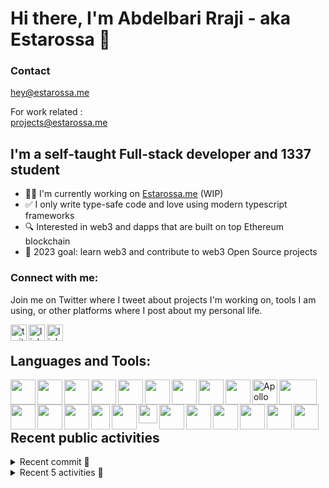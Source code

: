 # Hi there, I'm Abdelbari Rraji - aka Estarossa 👋

### Contact
[//]: # ([<img width="40px" align="left" src="https://upload.wikimedia.org/wikipedia/commons/thumb/7/7e/Gmail_icon_%282020%29.svg/2560px-Gmail_icon_%282020%29.svg.png" />][contact])
hey@estarossa.me

For work related :<br/>
projects@estarossa.me

## I'm a self-taught Full-stack developer and 1337 student

- 👨‍💻 I'm currently working on [Estarossa.me](http://www.estarossa.me/) (WIP)
- ✅ I only write type-safe code and love using modern typescript frameworks
- 🔍 Interested in web3 and dapps that are built on top Ethereum blockchain
- 🥅 2023 goal: learn web3 and contribute to web3 Open Source projects

### Connect with me:

Join me on Twitter where I tweet about projects I'm working on, tools I am using, or other platforms where I post about my personal life.

[<img align="left" width="26px"
alt="twitter" src="https://img.icons8.com/ios-filled/50/000000/twitter.png"/>][twitter]

[<img align="left" width="26px"
alt="linkedin" src="https://img.icons8.com/ios-filled/50/000000/linkedin.png"/>][linkedin]

[<img align="left" width="26px"
alt="linkedin" src="https://img.icons8.com/ios-filled/50/000000/instagram-new--v1.png"/>][instagram]
<br/>

<h2>Languages and Tools:</h2>

[<img width="40px" align="left" src="https://cdn.jsdelivr.net/gh/devicons/devicon/icons/typescript/typescript-original.svg" />][typescript]

[<img width="40px" align="left" src="https://cdn.jsdelivr.net/gh/devicons/devicon/icons/javascript/javascript-original.svg" />][javascript]

[<img width="40px" align="left" src="https://cdn.jsdelivr.net/gh/devicons/devicon/icons/html5/html5-original-wordmark.svg" />][html]

[<img width="40px" align="left" src="https://cdn.jsdelivr.net/gh/devicons/devicon/icons/css3/css3-original-wordmark.svg" />][css]

[<img width="40px" align="left" src="https://cdn.jsdelivr.net/gh/devicons/devicon/icons/nodejs/nodejs-original-wordmark.svg" />][nodejs]

[<img width="40px" align="left" src="https://cdn.jsdelivr.net/gh/devicons/devicon/icons/react/react-original.svg" />][reactjs]

[<img width="40px" align="left" src="https://cdn.jsdelivr.net/gh/devicons/devicon/icons/nextjs/nextjs-original-wordmark.svg" />][nextjs]

[<img width="40px" align="left" src="https://cdn.jsdelivr.net/gh/devicons/devicon/icons/nestjs/nestjs-plain.svg" />][nestjs]

[<img width="40px" align="left" src="https://cdn.jsdelivr.net/gh/devicons/devicon/icons/graphql/graphql-plain.svg" />][graphql]

[<img width="40px" align="left" src='https://iconape.com/wp-content/files/ke/21383/svg/apollo-graphql-compact.svg' alt='Apollo Server'>][apolloserver]

[<img width="60px" height="40px" align="left" src="https://cdn.worldvectorlogo.com/logos/prisma-2.svg" />][prisma]

[<img width="40px" align="left" src="https://img.stackshare.io/service/25599/default_c6db7125f2c663e452ba211df91b2ced3bb7f0ff.png" />][react-query]

[<img width="40px" align="left" src="https://cdn.jsdelivr.net/gh/devicons/devicon/icons/threejs/threejs-original-wordmark.svg" />][threejs]

[<img width="40px" height="40px" align="left" src="https://pbs.twimg.com/profile_images/1244925541448286208/rzylUjaf_400x400.jpg" />][chakraUI]

[<img width="30px" height="40px" align="left" src="https://cdn.jsdelivr.net/gh/devicons/devicon/icons/tailwindcss/tailwindcss-plain.svg" />][tailwind]

[<img width="40px" align="left" src="https://cdn.jsdelivr.net/gh/devicons/devicon/icons/express/express-original-wordmark.svg" />][expressjs]

[<img width="30px" height="30px" align="left" src="https://cdn.auth0.com/website/bob/press/shield-dark.png" />][auth0]

[<img width="40px" align="left" src="https://cdn.jsdelivr.net/gh/devicons/devicon/icons/redis/redis-original.svg" />][redis]

[<img width="40px" align="left" src="https://cdn.jsdelivr.net/gh/devicons/devicon/icons/git/git-original.svg" />][git]

[<img width="40px" align="left" src="https://cdn.jsdelivr.net/gh/devicons/devicon/icons/docker/docker-original.svg" />][docker]

[<img width="40px" align="left" src="https://cdn.jsdelivr.net/gh/devicons/devicon/icons/kubernetes/kubernetes-plain-wordmark.svg" />][k8]

[<img width="40px" align="left" src="https://cdn.jsdelivr.net/gh/devicons/devicon/icons/c/c-original.svg" />][c]

[<img width="40px" align="left" src="https://cdn.jsdelivr.net/gh/devicons/devicon/icons/cplusplus/cplusplus-original.svg" />][c++]
<br />
<br />
<br />

## Recent public activities

<details>
<summary>Recent commit 🚀</summary>
<!-- LATESTCOMMIT:START -->

[<img width="380px" height="200px" src="https://opengraph.githubassets.com/40677b911ef773ff29ac5be7710db98a1b6284f07b06f343956a5e986bd9da29/estarossa0/cash-flow/commit/43294caa7b2e52d0460f9a8d7a1792c0ffabeecc" />][commitUrl]

[commitUrl]: https://github.com/estarossa0/cash-flow/commit/43294caa7b2e52d0460f9a8d7a1792c0ffabeecc
<!-- LATESTCOMMIT:END -->
</details>

<details>
<summary>Recent 5 activities 🔭</summary>

  <!--START_SECTION:activity-->
1. 🗣 Commented on [#6216](https://github.com/microsoft/WSL/issues/6216) in [microsoft/WSL](https://github.com/microsoft/WSL)
2. ❗️ Closed issue [#3350](https://github.com/nextauthjs/next-auth/issues/3350) in [nextauthjs/next-auth](https://github.com/nextauthjs/next-auth)
3. 🎉 Merged PR [#3](https://github.com/estarossa0/1337-reports/pull/3) in [estarossa0/1337-reports](https://github.com/estarossa0/1337-reports)
4. 🎉 Merged PR [#4](https://github.com/estarossa0/1337-reports/pull/4) in [estarossa0/1337-reports](https://github.com/estarossa0/1337-reports)
5. 🎉 Merged PR [#2](https://github.com/estarossa0/1337-reports/pull/2) in [estarossa0/1337-reports](https://github.com/estarossa0/1337-reports)
<!--END_SECTION:activity-->
</details>

<!--- TOOLS LINKS -->

[contact]: mailto:contact@estarossa.me 'Contact me'
[typescript]: https://www.typescriptlang.org/ 'typescript'
[javascript]: https://www.javascript.com/ 'javascript'
[html]: https://developer.mozilla.org/en-US/docs/Web/HTML 'html'
[css]: https://developer.mozilla.org/en-US/docs/Web/CSS 'css'
[nodejs]: https://nodejs.org/en/ 'nodejs'
[reactjs]: https://reactjs.org/ 'reactjs'
[nextjs]: https://nextjs.org/ 'nextjs'
[nestjs]: https://nestjs.com/ 'nestjs'
[graphql]: https://graphql.org/ 'graphql'
[apolloserver]: https://www.apollographql.com/
[prisma]: https://www.prisma.io/ 'prisma'
[react-query]: https://react-query.tanstack.com/ 'react-query'
[threejs]: https://threejs.org/
[chakraUI]: https://chakra-ui.com/ 'chakra'
[tailwind]: https://tailwindcss.com/ 'tailwind'
[expressjs]: https://expressjs.com/ 'expressjs'
[auth0]: https://auth0.com/ 'auth0'
[redis]: https://redis.io/ 'redis'
[git]: https://git-scm.com/ 'git'
[docker]: https://www.docker.com/ 'docker'
[k8]: https://kubernetes.io/ 'k8'
[c]: https://en.wikipedia.org/wiki/C_(programming_language)
[c++]: https://en.wikipedia.org/wiki/C%2B%2B

<!--- PERSONAL LINKS -->

[hyperspace]: https://twitter.com/HyperspaceOrg 
[twitter]: https://twitter.com/a_rraji
[linkedin]: https://www.linkedin.com/in/abdelbari-rraji-05b735176/
[instagram]: https://www.instagram.com/estarossa1.1/
